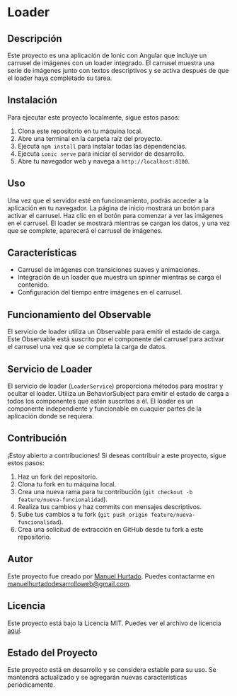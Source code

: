 # Loader

## Descripción
Este proyecto es una aplicación de Ionic con Angular que incluye un carrusel de imágenes con un loader integrado. El carrusel muestra una serie de imágenes junto con textos descriptivos y se activa después de que el loader haya completado su tarea.

## Instalación
Para ejecutar este proyecto localmente, sigue estos pasos:

1. Clona este repositorio en tu máquina local.
2. Abre una terminal en la carpeta raíz del proyecto.
3. Ejecuta `npm install` para instalar todas las dependencias.
4. Ejecuta `ionic serve` para iniciar el servidor de desarrollo.
5. Abre tu navegador web y navega a `http://localhost:8100`.

## Uso
Una vez que el servidor esté en funcionamiento, podrás acceder a la aplicación en tu navegador. La página de inicio mostrará un botón para activar el carrusel. Haz clic en el botón para comenzar a ver las imágenes en el carrusel. El loader se mostrará mientras se cargan los datos, y una vez que se complete, aparecerá el carrusel de imágenes.

## Características
- Carrusel de imágenes con transiciones suaves y animaciones.
- Integración de un loader que muestra un spinner mientras se carga el contenido.
- Configuración del tiempo entre imágenes en el carrusel.

## Funcionamiento del Observable
El servicio de loader utiliza un Observable para emitir el estado de carga. Este Observable está suscrito por el componente del carrusel para activar el carrusel una vez que se completa la carga de datos.

## Servicio de Loader
El servicio de loader (`LoaderService`) proporciona métodos para mostrar y ocultar el loader. Utiliza un BehaviorSubject para emitir el estado de carga a todos los componentes que estén suscritos a él. El loader es un componente independiente y funcionable en cuaquier partes de la aplicación donde se requiera.

## Contribución
¡Estoy abierto a contribuciones! Si deseas contribuir a este proyecto, sigue estos pasos:

1. Haz un fork del repositorio.
2. Clona tu fork en tu máquina local.
3. Crea una nueva rama para tu contribución (`git checkout -b feature/nueva-funcionalidad`).
4. Realiza tus cambios y haz commits con mensajes descriptivos.
5. Sube tus cambios a tu fork (`git push origin feature/nueva-funcionalidad`).
6. Crea una solicitud de extracción en GitHub desde tu fork a este repositorio.

## Autor
Este proyecto fue creado por [Manuel Hurtado](https://github.com/hurtadomx). Puedes contactarme en [manuelhurtadodesarrolloweb@gmail.com](manuelhurtadodesarrolloweb@gmail.com).

## Licencia
Este proyecto está bajo la Licencia MIT. Puedes ver el archivo de licencia [aquí](LICENSE).

## Estado del Proyecto
Este proyecto está en desarrollo y se considera estable para su uso. Se mantendrá actualizado y se agregarán nuevas características periódicamente.
